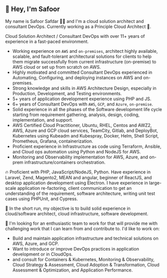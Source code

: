 ## 👋 Hey, I&apos;m Safoor 

My name is Safoor Safdar 👨‍💻 and I&apos;m a cloud solution architect and consultant DevOps. Currently working as a Principle Cloud Architect 🔭.


Cloud Solution Architect / Consultant DevOps with over 11+ years of experience in a fast-paced environment.

- Working experience on `AWS` and `on-premises`, architect highly available, scalable, and fault-tolerant architectural solutions for clients to help them migrate successfully from current infrastructure (on-premise) to AWS cloud or set up from scratch on AWS.
- Highly motivated and committed Consultant DevOps experienced in Automating, Configuring, and deploying instances on AWS and on-premises.
- Strong knowledge and skills in AWS Architecture Design, especially in Production, Development, and Testing environments.
- 5+ years of application development experience using PHP and JS.
- 6+ years of Consultant DevOps with `AWS`, `GCP`, and `Azure`, `on-premise`.
- Solid experience in all the phases of the Software development life cycle starting from requirement gathering, analysis, design, coding, implementation, and support.
- AWS Certified Cloud Practitioner, Ubuntu, RHEL, Centos and AWZ2, AWS, Azure and GCP cloud services, TeamCity, Gitlab, and DeployBot, Kubernetes using Kubeadm and Kubespray, Docker, Helm, Shell Script, Prometheus, Grafana, containerization.
- Proficient experience in Infrastructure as code using Terraform, Ansible, and Cloud ops automation using Python and NodeJS for AWS. 
- Monitoring and Observability implementation for AWS, Azure, and on-prem infrastructure/containers orchestration.

🔥 Proficient with PHP, JavaScript/NodeJS, Python. Have experience in Laravel, Zend, Magento2, MEAN and angular, beginner of ReactJS, and desktop application development using Electron. I have experience in large-scale application re-factoring, client communication to get an understanding of the requirement, software architecture, writing unit test cases using PHPUnit, and Cypress.

🚀 In the short run, my objective is to build solid experience in cloud/software architect, cloud infrastructure, software development.

🤔 I'm looking for an enthusiastic team to work for that will provide me with challenging work that I can learn from and contribute to. I'd like to work on:
- Build and maintain application infrastructure and technical solutions on AWS, Azure, and GCP.
- Want to introduce or improve DevOps practices in application development or in CloudOps.
- and consult for Containers & Kubernetes, Monitoring & Observability, Cloud Strategy & Assessment, Cloud Adoption & Transformation, Cloud Assessment & Optimization, and Application Performance.


<!--
**safoorsafdar/safoorsafdar** is a ✨ _special_ ✨ repository because its `README.md` (this file) appears on your GitHub profile.

Here are some ideas to get you started:

- 🔭 I’m currently working on ...
- 🌱 I’m currently learning ...
- 👯 I’m looking to collaborate on ...
- 🤔 I’m looking for help with ...
- 💬 Ask me about ...
- 📫 How to reach me: ...
- 😄 Pronouns: ...
- ⚡ Fun fact: ...
-->
